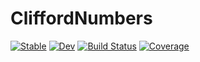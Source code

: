 # CliffordNumbers

[![Stable](https://img.shields.io/badge/docs-stable-blue.svg)](https://brainandforce.github.io/CliffordNumbers.jl/stable/)
[![Dev](https://img.shields.io/badge/docs-dev-blue.svg)](https://brainandforce.github.io/CliffordNumbers.jl/dev/)
[![Build Status](https://github.com/brainandforce/CliffordNumbers.jl/actions/workflows/CI.yml/badge.svg?branch=main)](https://github.com/brainandforce/CliffordNumbers.jl/actions/workflows/CI.yml?query=branch%3Amain)
[![Coverage](https://codecov.io/gh/brainandforce/CliffordNumbers.jl/branch/main/graph/badge.svg)](https://codecov.io/gh/brainandforce/CliffordNumbers.jl)
